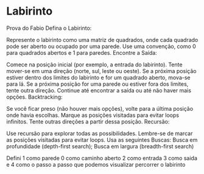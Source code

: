 # Labirinto
Prova do Fabio 
Defina o Labirinto:

Represente o labirinto como uma matriz de quadrados, onde cada quadrado pode ser aberto ou ocupado por uma parede.
Use uma convenção, como 0 para quadrados abertos e 1 para paredes.
Encontre a Saída:

Comece na posição inicial (por exemplo, a entrada do labirinto).
Tente mover-se em uma direção (norte, sul, leste ou oeste).
Se a próxima posição estiver dentro dos limites do labirinto e for um quadrado aberto, mova-se para lá.
Se a próxima posição for uma parede ou estiver fora dos limites, tente outra direção.
Continue até encontrar a saída ou até não haver mais opções.
Backtracking:

Se você ficar preso (não houver mais opções), volte para a última posição onde havia escolhas.
Marque as posições visitadas para evitar loops infinitos.
Tente outras direções a partir dessa posição.
Recursão:

Use recursão para explorar todas as possibilidades.
Lembre-se de marcar as posições visitadas para evitar loops.
Usa as seguintes Buscas:
Busca em profundidade (depth-first search);
Busca em largura (breadth-first search)

Defini 1 como parede 0 como caminho aberto 2 como entrada 3 como saida e 4 como o passo a passo que podemos visualizar percorrer o labirinto
